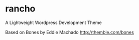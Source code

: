 # rancho
A Lightweight Wordpress Development Theme

Based on Bones by Eddie Machado http://themble.com/bones
